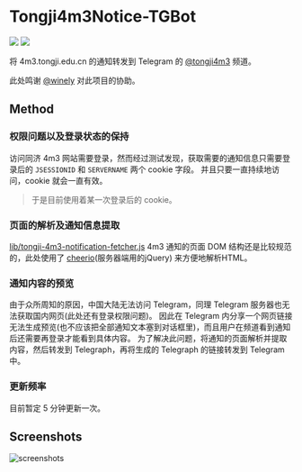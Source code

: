# Tongji4m3Notice-TGBot

![](https://img.shields.io/badge/node--telegram--bot--api-0.3-brightgreen.svg)
![](https://img.shields.io/badge/cheerio-1.0-brightgreen.svg)

将 4m3.tongji.edu.cn 的通知转发到 Telegram 的 [@tongji4m3](https://t.me/tongji4m3) 频道。

此处鸣谢 [@winely](https://github.com/winely) 对此项目的协助。

## Method

### 权限问题以及登录状态的保持

访问同济 4m3 网站需要登录，然而经过测试发现，获取需要的通知信息只需要登录后的 ``JSESSIONID`` 和 ``SERVERNAME`` 两个 cookie 字段。 
并且只要一直持续地访问，cookie 就会一直有效。 

> 于是目前使用着某一次登录后的 cookie。

### 页面的解析及通知信息提取

[lib/tongji-4m3-notification-fetcher.js](https://github.com/tsengkasing/Tongji4m3Notice-TGBot/blob/master/lib/tongji-4m3-notification-fetcher.js)
4m3 通知的页面 DOM 结构还是比较规范的，此处使用了 [cheerio](https://github.com/cheeriojs/cheerio)(服务器端用的jQuery) 来方便地解析HTML。

### 通知内容的预览

由于众所周知的原因，中国大陆无法访问 Telegram，同理 Telegram 服务器也无法获取国内网页(此处还有登录权限问题)。 
因此在 Telegram 内分享一个网页链接无法生成预览(也不应该把全部通知文本塞到对话框里)，而且用户在频道看到通知后还需要再登录才能看到具体内容。 
为了解决此问题，将通知的页面解析并提取内容，然后转发到 Telegraph，再将生成的 Telegraph 的链接转发到 Telegram 中。

### 更新频率

目前暂定 5 分钟更新一次。

## Screenshots

![screenshots](https://user-images.githubusercontent.com/10103993/37531422-16cab278-2977-11e8-9be1-09c40952dc5e.png)

